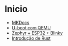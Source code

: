 # Inicio
- [MKDocs](Documentação/mkdocs/mkdocs.md)
- [U-boot com QEMU](Bootloader/qemu/U-boot_qemu.md)
- [Zephyr + ESP32 + Blinky](RTOS/zephyr/zephyr.md)
- [Introdução de Rust](Linguagens/Rust/Cap1.md)